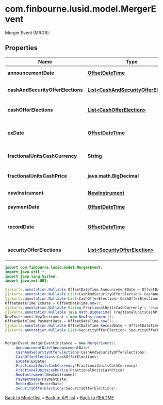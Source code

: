 # com.finbourne.lusid.model.MergerEvent
Merger Event (MRGR).

## Properties

Name | Type | Description | Notes
------------ | ------------- | ------------- | -------------
**announcementDate** | [**OffsetDateTime**](OffsetDateTime.md) | The date the merger is announced. | [optional] [default to OffsetDateTime]
**cashAndSecurityOfferElections** | [**List&lt;CashAndSecurityOfferElection&gt;**](CashAndSecurityOfferElection.md) | List of possible CashAndSecurityOfferElections for this merger event | [optional] [default to List<CashAndSecurityOfferElection>]
**cashOfferElections** | [**List&lt;CashOfferElection&gt;**](CashOfferElection.md) | List of possible CashOfferElections for this merger event | [optional] [default to List<CashOfferElection>]
**exDate** | [**OffsetDateTime**](OffsetDateTime.md) | The first date on which the holder of record of the original shares has entitled ownership of the new shares. | [optional] [default to OffsetDateTime]
**fractionalUnitsCashCurrency** | **String** | Optional. Used in calculating cash-in-lieu of fractional shares. | [optional] [default to String]
**fractionalUnitsCashPrice** | **java.math.BigDecimal** | Optional. Used in calculating cash-in-lieu of fractional shares. | [optional] [default to java.math.BigDecimal]
**newInstrument** | [**NewInstrument**](NewInstrument.md) |  | [default to NewInstrument]
**paymentDate** | [**OffsetDateTime**](OffsetDateTime.md) | Date on which the merger takes place. | [optional] [default to OffsetDateTime]
**recordDate** | [**OffsetDateTime**](OffsetDateTime.md) | Optional. Date you have to be the holder of record of the original shares in order to receive the new shares. | [optional] [default to OffsetDateTime]
**securityOfferElections** | [**List&lt;SecurityOfferElection&gt;**](SecurityOfferElection.md) | List of possible SecurityOfferElections for this merger event | [optional] [default to List<SecurityOfferElection>]

```java
import com.finbourne.lusid.model.MergerEvent;
import java.util.*;
import java.lang.System;
import java.net.URI;

@jakarta.annotation.Nullable OffsetDateTime AnnouncementDate = OffsetDateTime.now();
@jakarta.annotation.Nullable List<CashAndSecurityOfferElection> CashAndSecurityOfferElections = new List<CashAndSecurityOfferElection>();
@jakarta.annotation.Nullable List<CashOfferElection> CashOfferElections = new List<CashOfferElection>();
OffsetDateTime ExDate = OffsetDateTime.now();
@jakarta.annotation.Nullable String FractionalUnitsCashCurrency = "example FractionalUnitsCashCurrency";
@jakarta.annotation.Nullable java.math.BigDecimal FractionalUnitsCashPrice = new java.math.BigDecimal("100.00");
NewInstrument NewInstrument = new NewInstrument();
OffsetDateTime PaymentDate = OffsetDateTime.now();
@jakarta.annotation.Nullable OffsetDateTime RecordDate = OffsetDateTime.now();
@jakarta.annotation.Nullable List<SecurityOfferElection> SecurityOfferElections = new List<SecurityOfferElection>();


MergerEvent mergerEventInstance = new MergerEvent()
    .AnnouncementDate(AnnouncementDate)
    .CashAndSecurityOfferElections(CashAndSecurityOfferElections)
    .CashOfferElections(CashOfferElections)
    .ExDate(ExDate)
    .FractionalUnitsCashCurrency(FractionalUnitsCashCurrency)
    .FractionalUnitsCashPrice(FractionalUnitsCashPrice)
    .NewInstrument(NewInstrument)
    .PaymentDate(PaymentDate)
    .RecordDate(RecordDate)
    .SecurityOfferElections(SecurityOfferElections);
```


[Back to Model list](../README.md#documentation-for-models) &#8226; [Back to API list](../README.md#documentation-for-api-endpoints) &#8226; [Back to README](../README.md)
